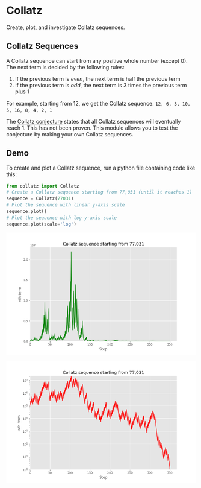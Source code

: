 # Collatz

Create, plot, and investigate Collatz sequences.

## Collatz Sequences

A Collatz sequence can start from any positive whole number (except 0). The
next term is decided by the following rules:

1. If the previous term is *even*, the next term is half the previous term
2. If the previous term is *odd*, the next term is 3 times the previous term
   plus 1

For example, starting from 12, we get the Collatz sequence:
`12, 6, 3, 10, 5, 16, 8, 4, 2, 1`

The [Collatz conjecture](https://en.wikipedia.org/wiki/Collatz_conjecture)
states that all Collatz sequences will eventually reach 1. This has not been
proven. This module allows you to test the conjecture by making your own Collatz
sequences.

## Demo

To create and plot a Collatz sequence, run a python file containing code like
this:

```python
from collatz import Collatz
# Create a Collatz sequence starting from 77,031 (until it reaches 1)
sequence = Collatz(77031)
# Plot the sequence with linear y-axis scale
sequence.plot()
# Plot the sequence with log y-axis scale
sequence.plot(scale='log')
```

![Plot of a Collatz sequence starting from 77,031 with linear scale](/img/plot-77031-linear.png)

![Plot of a Collatz sequence starting from 77,031 with log scale](/img/plot-77031-log.png)
